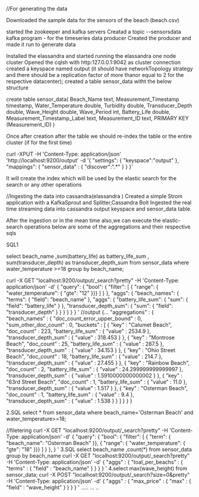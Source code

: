 //For generating the data

Downloaded the sample data for the sensors of the beach (beach.csv)

started the zookeeper and kafka servers 
Creatad a topic --sensorsdata
kafka program - for the timeseries data producer
Created the producer and made it run to generate data

Installed the elassandra and started running the elassandra one node cluster
Opened the cqlsh with http:127.0.0.1:9042 as cluster connection
created a keyspace named output (it should have networkTopology strategy and there should be a replication factor of more thanor equal to 2 for the respective datacenter);
created a table  sensor_data witht the below structure

create table sensor_data(
Beach_Name text,
Measurement_Timestamp  timestamp, 
Water_Temperature double,
Turbidity double,
Transducer_Depth double,
Wave_Height  double,
Wave_Period  int, 
Battery_Life double,
Measurement_Timestamp_Label text,
Measurement_ID text,
PRIMARY KEY (Measurement_ID)
)

Once after creation after the table we should re-index the table or the entire cluster (if for the first time)

curl -XPUT -H 'Content-Type: application/json' 'http://localhost:9200/output' -d '{
    "settings": { "keyspace":"output" },
    "mappings": {
        "sensor_data" : {
            "discover":".*"
        }
    }
}'

It will create the index which will be used by the elastic search for the search or any other operations



//Ingesting the data into cassandra(elassandra )
Created a simple Strom application with a KafkaSprout and Splitter,Cassandra Bolt
Ingested the real time streaming data into cassandra output keyspace and sensor_data table.



After the ingestion or in the mean time also,we can execute the elastic-search operations 
below are some of the aggregations and their respective sqls 




SQL1
  
select beach_name ,sum(battery_life)  as battery_life_sum ,
sum(transducer_depth) as transducer_depth_sum from sensor_data  where water_temperature >=18 group by beach_name;

curl -X GET "localhost:9200/output/_search?pretty" -H 'Content-Type: application/json' -d'
{
  "query": { 
    "bool": { 
      "filter": [
        { "range": { "water_temperature": { "gte": "12" }}}
      ]
    }
  }, "aggs": {
    "beach_names": {
      "terms": {
        "field": "beach_name"
      },
      "aggs": {
        "battery_life_sum": {
          "sum": {
            "field": "battery_life"
          }
        },
        "transducer_depth_sum": {
          "sum": {
            "field": "transducer_depth"
          }
        }
      }
    }
  }
}
'
  //output
  {...
  "aggregations" : {
    "beach_names" : {
      "doc_count_error_upper_bound" : 0,
      "sum_other_doc_count" : 0,
      "buckets" : [
        {
          "key" : "Calumet Beach",
          "doc_count" : 223,
          "battery_life_sum" : {
            "value" : 2534.9
          },
          "transducer_depth_sum" : {
            "value" : 318.453
          }
        },
        {
          "key" : "Montrose Beach",
          "doc_count" : 25,
          "battery_life_sum" : {
            "value" : 287.5
          },
          "transducer_depth_sum" : {
            "value" : 34.153
          }
        },
        {
          "key" : "Ohio Street Beach",
          "doc_count" : 18,
          "battery_life_sum" : {
            "value" : 214.7
          },
          "transducer_depth_sum" : {
            "value" : 27.455
          }
        },
        {
          "key" : "Rainbow Beach",
          "doc_count" : 2,
          "battery_life_sum" : {
            "value" : 24.299999999999997
          },
          "transducer_depth_sum" : {
            "value" : 1.5910000000000002
          }
        },
        {
          "key" : "63rd Street Beach",
          "doc_count" : 1,
          "battery_life_sum" : {
            "value" : 11.0
          },
          "transducer_depth_sum" : {
            "value" : 1.517
          }
        },
        {
          "key" : "Osterman Beach",
          "doc_count" : 1,
          "battery_life_sum" : {
            "value" : 9.4
          },
          "transducer_depth_sum" : {
            "value" : 1.538
          }
        }
      ]
    }
  }
}


2.SQL select * from sensor_data where beach_name='Osterman Beach' and water_temperature>=18;

//filetering
curl -X GET "localhost:9200/output/_search?pretty" -H 'Content-Type: application/json' -d'
{
  "query": { 
    "bool": { 
      "filter": [ 
        { "term":  { "beach_name": "Osterman Beach" }},
        { "range": { "water_temperature": { "gte": "18" }}}
      ]
    }
  },
}
'
3.SQL select beach_name ,count(*) from sensor_data group by beach_name
curl -X GET "localhost:9200/output/_search?pretty" -H 'Content-Type: application/json' -d'
{
    "aggs" : {
        "toal_per_beachs" : {
            "terms" : { "field" : "beach_name" } 
        }
    }
}
'
4.select max(wave_height) from sensor_data;
curl -X POST "localhost:9200/output/_search?size=0&pretty" -H 'Content-Type: application/json' -d'
{
    "aggs" : {
        "max_price" : { "max" : { "field" : "wave_height" } }
    }
}
'
.....
...
..
